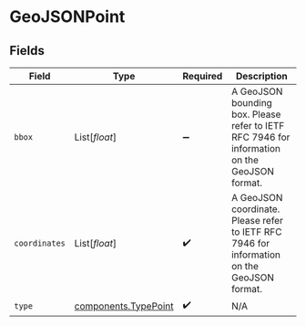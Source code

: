 # GeoJSONPoint


## Fields

| Field                                                                                        | Type                                                                                         | Required                                                                                     | Description                                                                                  |
| -------------------------------------------------------------------------------------------- | -------------------------------------------------------------------------------------------- | -------------------------------------------------------------------------------------------- | -------------------------------------------------------------------------------------------- |
| `bbox`                                                                                       | List[*float*]                                                                                | :heavy_minus_sign:                                                                           | A GeoJSON bounding box. Please refer to IETF RFC 7946 for information on the GeoJSON format. |
| `coordinates`                                                                                | List[*float*]                                                                                | :heavy_check_mark:                                                                           | A GeoJSON coordinate. Please refer to IETF RFC 7946 for information on the GeoJSON format.   |
| `type`                                                                                       | [components.TypePoint](../../models/components/typepoint.md)                                 | :heavy_check_mark:                                                                           | N/A                                                                                          |